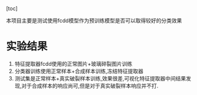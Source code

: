 [toc]

本项目主要是测试使用fcdd模型作为预训练模型是否可以取得较好的分类效果

#  实验结果
1. 特征提取器fcdd使用的正常图片+玻璃碎裂图片训练
2. 分类器训练使用正常样本+合成样本训练,冻结特征提取器
3. 测试集是正常样本+真实破裂样本训练,效果很差,可视化特征提取器中间结果发现,对于合成样本的响应尚可,但是对于真实破裂样本响应并不打.
